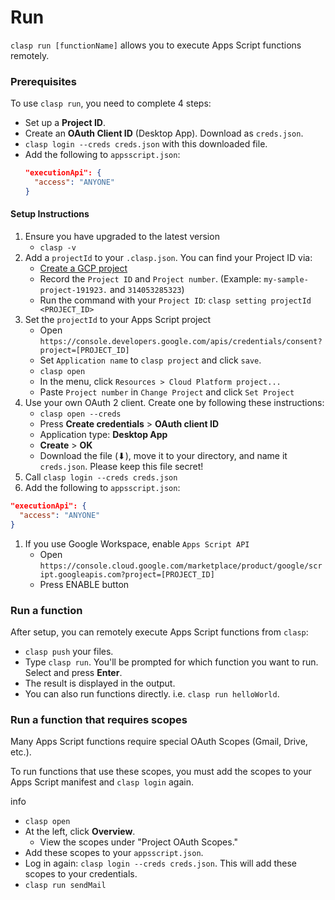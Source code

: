 # Run

`clasp run [functionName]` allows you to execute Apps Script functions remotely.

### Prerequisites

To use `clasp run`, you need to complete 4 steps:

- Set up a **Project ID**.
- Create an **OAuth Client ID** (Desktop App). Download as `creds.json`.
- `clasp login --creds creds.json` with this downloaded file.
- Add the following to `appsscript.json`:
  ```json
  "executionApi": {
    "access": "ANYONE"
  }
  ```

#### Setup Instructions

1. Ensure you have upgraded to the latest version
    - `clasp -v`
1. Add a `projectId` to your `.clasp.json`. You can find your Project ID via:
    - [Create a GCP project](https://cloud.google.com/resource-manager/docs/creating-managing-projects)
    - Record the `Project ID` and `Project number`. (Example: `my-sample-project-191923.` and `314053285323`)
    - Run the command with your `Project ID`: `clasp setting projectId <PROJECT_ID>`
1. Set the `projectId` to your Apps Script project
    - Open `https://console.developers.google.com/apis/credentials/consent?project=[PROJECT_ID]`
    - Set `Application name` to `clasp project` and click `save`.
    - `clasp open`
    - In the menu, click `Resources > Cloud Platform project...`
    - Paste `Project number` in `Change Project` and click `Set Project`
1. Use your own OAuth 2 client. Create one by following these instructions:
    - `clasp open --creds`
    - Press **Create credentials** > **OAuth client ID**
    - Application type: **Desktop App**
    - **Create** > **OK**
    - Download the file (⬇), move it to your directory, and name it `creds.json`. Please keep this file secret!
1. Call `clasp login --creds creds.json`
1. Add the following to `appsscript.json`:
  ```json
  "executionApi": {
    "access": "ANYONE"
  }
  ```
1. If you use Google Workspace, enable `Apps Script API`
    - Open `https://console.cloud.google.com/marketplace/product/google/script.googleapis.com?project=[PROJECT_ID]`
    - Press ENABLE button

### Run a function

After setup, you can remotely execute Apps Script functions from `clasp`:

- `clasp push` your files.
- Type `clasp run`. You'll be prompted for which function you want to run. Select and press **Enter**.
- The result is displayed in the output.
- You can also run functions directly. i.e. `clasp run helloWorld`.

### Run a function that requires scopes

Many Apps Script functions require special OAuth Scopes (Gmail, Drive, etc.).

To run functions that use these scopes, you must add the scopes to your Apps Script manifest and `clasp login` again.

<link rel="stylesheet" href="https://fonts.googleapis.com/css2?family=Material+Symbols+Outlined:opsz,wght,FILL,GRAD@24,400,0,0" />
<span class="material-symbols-outlined">info</span>

- `clasp open`
- At the left, click **Overview**.
  - View the scopes under "Project OAuth Scopes."
- Add these scopes to your `appsscript.json`.
- Log in again: `clasp login --creds creds.json`. This will add these scopes to your credentials.
- `clasp run sendMail`
